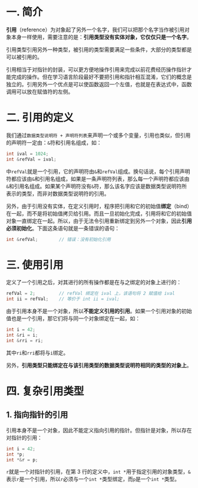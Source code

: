 # 一. 简介

**引用**（reference）为对象起了另外一个名字，我们可以把那个名字当作被引用对象本身一样使用，需要注意的是：**引用类型没有实体对象，它仅仅只是一个名字**。

引用类型引用另外一种类型，被引用的类型需要满足一些条件，大部分的类型都是可以被引用的。

引用相当于对指针的封装，可以更方便地操作引用来完成以前花费经历操作指针才能完成的操作。但在学习语言阶段最好不要把引用和指针相互混淆，它们的概念是独立的。引用另外一个优点是可以使函数返回一个左值，也就是在表达式中，函数调用可以放在赋值符的左侧。



# 二. 引用的定义

我们通过`数据类型说明符 + 声明符列表`来声明一个或多个变量，引用也类似，但引用的声明符一定由：`&`符和引用名组成，如：

```c++
int ival = 1024;
int &refVal = ival;
```

中`refVal`就是一个引用，它的声明符由`&`和`refVal`组成。换句话说，每个引用声明符都应该由`&`和引用名组成，如果是一条声明符列表，那么每一个声明符都应该由`&`和引用名组成。如果某个声明符没有`&`符，那么该名字应该是数据类型说明符所表示的类型，而非对数据类型说明符的引用。

另外，由于引用没有实体，在定义引用时，程序把引用和它的初始值**绑定**（bind）在一起，而不是将初始值拷贝给引用。而且一旦初始化完成，引用将和它的初始值对象一直绑定在一起。所以，由于无法令引用重新绑定到另外一个对象，因此**引用必须初始化**。下面这条语句就是一条错误的语句：

```c++
int &refVal;		// 错误：没有初始化引用
```



# 三. 使用引用

定义了一个引用之后，对其进行的所有操作都是在与之绑定的对象上进行的：

```c++
refVal = 2;			// refVal 绑定在 ival 上，该语句将 2 赋值给 ival
int ii = refVal;	// 等价于 int ii = ival;
```

由于引用本身不是一个对象，所以**不能定义引用的引用**。如果一个引用对象的初始值也是一个引用，那它们将与同一个对象绑定在一起，如：

```c++
int i = 42;
int &ri = i;
int &rri = ri;
```

其中`ri`和`rri`都将与`i`绑定。

另外，**引用类型只能绑定在与该引用类型的数据类型说明符相同的类型的对象上**。



# 四. 复杂引用类型

## 1. 指向指针的引用

引用本身不是一个对象，因此不能定义指向引用的指针。但指针是对象，所以存在对指针的引用：

```c++
int i = 42;
int *p;
int *&r = p;
```

`r`就是一个对指针的引用，在第 3 行的定义中，`int *`用于指定引用的对象类型，`&`表示`r`是一个引用，所以`r`必须与一个`int *`类型绑定，而`p`是一个`int *`类型。